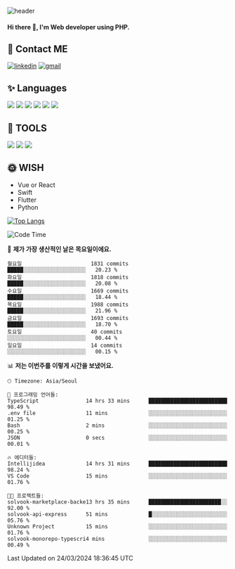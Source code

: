 ![header](https://capsule-render.vercel.app/api?type=waving&color=auto&height=300&section=header&text=Elin&fontSize=90&animation=twinkling)

#### Hi there 👋, I'm <b>Web developer</b> using PHP. ####

<!--
- 🔭 I’m currently working on Uniwill
- 🌱 I’m currently learning Vue or React or Python.
-->

<!---#### I am PHP developer --->

## 💌 Contact ME ###
[<img src='https://img.shields.io/badge/-EunjiKo-%230A66C2?style=flat-square&logo=LinkedIn&logoColor=white' alt='linkedin'>](https://www.linkedin.com/in/https://www.linkedin.com/in/eunji-ko-00a907164//)  [<img src='https://img.shields.io/badge/-einee214%40gmail.com-%23EA4335?style=flat-square&logo=Gmail&logoColor=white' alt='gmail'>](einee214@gmail.com)  


## ✨ Languages
<img src='https://img.shields.io/badge/-PHP-%23777BB4?style=for-the-badge&logo=PHP&logoColor=white'> <img src='https://img.shields.io/badge/-Laravel-%23FF2D20?style=for-the-badge&logo=Laravel&logoColor=white'> <img src='https://img.shields.io/badge/Jquery-%230769AD?style=for-the-badge&logo=Jquery&logoColor=white'> <img src='https://img.shields.io/badge/CSS3-%231572B6?style=for-the-badge&logo=CSS3&logoColor=white'> <img src='https://img.shields.io/badge/Bootstrap-%237952B3?style=for-the-badge&logo=Bootstrap&logoColor=white' > <img src='https://img.shields.io/badge/MySQL-%234479A1?style=for-the-badge&logo=MySQL&logoColor=white' >

## 🌷 TOOLS
<img src='https://img.shields.io/badge/PHPSTORM-%23000000?style=for-the-badge&logo=PhpStorm&logoColor=white' > <img src='https://img.shields.io/badge/GitLab-%23FCA121?style=for-the-badge&logo=GitLab&logoColor=white' > <img src='https://img.shields.io/badge/GitHub-%23181717?style=for-the-badge&logo=GitHub&logoColor=white'>


## 🌞 WISH
- Vue or React
- Swift
- Flutter
- Python


[![Top Langs](https://github-readme-stats.vercel.app/api/top-langs/?username=ein214&layout=compact)](https://github.com/anuraghazra/github-readme-stats)

<!--START_SECTION:waka-->
![Code Time](http://img.shields.io/badge/Code%20Time-3%2C353%20hrs%2012%20mins-blue)

📅 **제가 가장 생산적인 날은 목요일이에요.** 

```text
월요일                      1831 commits        █████░░░░░░░░░░░░░░░░░░░░   20.23 % 
화요일                      1818 commits        █████░░░░░░░░░░░░░░░░░░░░   20.08 % 
수요일                      1669 commits        █████░░░░░░░░░░░░░░░░░░░░   18.44 % 
목요일                      1988 commits        █████░░░░░░░░░░░░░░░░░░░░   21.96 % 
금요일                      1693 commits        █████░░░░░░░░░░░░░░░░░░░░   18.70 % 
토요일                      40 commits          ░░░░░░░░░░░░░░░░░░░░░░░░░   00.44 % 
일요일                      14 commits          ░░░░░░░░░░░░░░░░░░░░░░░░░   00.15 % 
```


📊 **저는 이번주를 이렇게 시간을 보냈어요.** 

```text
🕑︎ Timezone: Asia/Seoul

💬 프로그래밍 언어들: 
TypeScript               14 hrs 33 mins      █████████████████████████   98.49 % 
.env file                11 mins             ░░░░░░░░░░░░░░░░░░░░░░░░░   01.25 % 
Bash                     2 mins              ░░░░░░░░░░░░░░░░░░░░░░░░░   00.25 % 
JSON                     0 secs              ░░░░░░░░░░░░░░░░░░░░░░░░░   00.01 % 

🔥 에디터들: 
Intellijidea             14 hrs 31 mins      █████████████████████████   98.24 % 
VS Code                  15 mins             ░░░░░░░░░░░░░░░░░░░░░░░░░   01.76 % 

🐱‍💻 프로젝트들: 
solvook-marketplace-backe13 hrs 35 mins      ███████████████████████░░   92.00 % 
solvook-api-express      51 mins             █░░░░░░░░░░░░░░░░░░░░░░░░   05.76 % 
Unknown Project          15 mins             ░░░░░░░░░░░░░░░░░░░░░░░░░   01.76 % 
solvook-monorepo-typescri4 mins              ░░░░░░░░░░░░░░░░░░░░░░░░░   00.49 % 
```


 Last Updated on 24/03/2024 18:36:45 UTC
<!--END_SECTION:waka-->

<!---![GitHub stats](https://github-readme-stats.vercel.app/api?username=ein214&show_icons=true&theme=dracula)  --->



